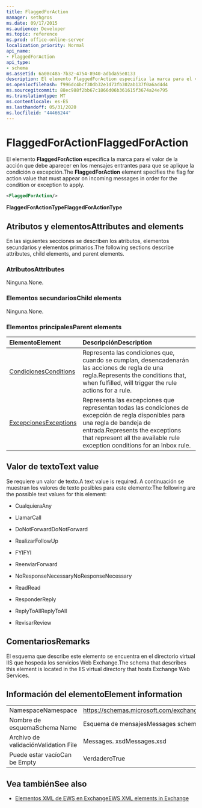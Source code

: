 ```yaml
---
title: FlaggedForAction
manager: sethgros
ms.date: 09/17/2015
ms.audience: Developer
ms.topic: reference
ms.prod: office-online-server
localization_priority: Normal
api_name:
- FlaggedForAction
api_type:
- schema
ms.assetid: 6a08c48a-7b32-4754-8940-adbda55e8133
description: El elemento FlaggedForAction especifica la marca para el valor de la acción que debe aparecer en los mensajes entrantes para que se aplique la condición o excepción.
ms.openlocfilehash: f996dc4bcf30db32e1d73fb302ab137f0a6ad4d4
ms.sourcegitcommit: 88ec988f2bb67c1866d06b361615f3674a24e795
ms.translationtype: MT
ms.contentlocale: es-ES
ms.lasthandoff: 05/31/2020
ms.locfileid: "44466244"
---
```

# <a name="flaggedforaction"></a><span data-ttu-id="ce44e-103">FlaggedForAction</span><span class="sxs-lookup"><span data-stu-id="ce44e-103">FlaggedForAction</span></span>

<span data-ttu-id="ce44e-104">El elemento **FlaggedForAction** especifica la marca para el valor de la acción que debe aparecer en los mensajes entrantes para que se aplique la condición o excepción.</span><span class="sxs-lookup"><span data-stu-id="ce44e-104">The **FlaggedForAction** element specifies the flag for action value that must appear on incoming messages in order for the condition or exception to apply.</span></span> 
  
```XML
<FlaggedForAction/>
```

 <span data-ttu-id="ce44e-105">**FlaggedForActionType**</span><span class="sxs-lookup"><span data-stu-id="ce44e-105">**FlaggedForActionType**</span></span>
## <a name="attributes-and-elements"></a><span data-ttu-id="ce44e-106">Atributos y elementos</span><span class="sxs-lookup"><span data-stu-id="ce44e-106">Attributes and elements</span></span>

<span data-ttu-id="ce44e-107">En las siguientes secciones se describen los atributos, elementos secundarios y elementos primarios.</span><span class="sxs-lookup"><span data-stu-id="ce44e-107">The following sections describe attributes, child elements, and parent elements.</span></span>
  
### <a name="attributes"></a><span data-ttu-id="ce44e-108">Atributos</span><span class="sxs-lookup"><span data-stu-id="ce44e-108">Attributes</span></span>

<span data-ttu-id="ce44e-109">Ninguna.</span><span class="sxs-lookup"><span data-stu-id="ce44e-109">None.</span></span>
  
### <a name="child-elements"></a><span data-ttu-id="ce44e-110">Elementos secundarios</span><span class="sxs-lookup"><span data-stu-id="ce44e-110">Child elements</span></span>

<span data-ttu-id="ce44e-111">Ninguna.</span><span class="sxs-lookup"><span data-stu-id="ce44e-111">None.</span></span>
  
### <a name="parent-elements"></a><span data-ttu-id="ce44e-112">Elementos principales</span><span class="sxs-lookup"><span data-stu-id="ce44e-112">Parent elements</span></span>

|<span data-ttu-id="ce44e-113">**Elemento**</span><span class="sxs-lookup"><span data-stu-id="ce44e-113">**Element**</span></span>|<span data-ttu-id="ce44e-114">**Descripción**</span><span class="sxs-lookup"><span data-stu-id="ce44e-114">**Description**</span></span>|
|:-----|:-----|
|[<span data-ttu-id="ce44e-115">Condiciones</span><span class="sxs-lookup"><span data-stu-id="ce44e-115">Conditions</span></span>](conditions.md) <br/> |<span data-ttu-id="ce44e-116">Representa las condiciones que, cuando se cumplan, desencadenarán las acciones de regla de una regla.</span><span class="sxs-lookup"><span data-stu-id="ce44e-116">Represents the conditions that, when fulfilled, will trigger the rule actions for a rule.</span></span>  <br/> |
|[<span data-ttu-id="ce44e-117">Excepciones</span><span class="sxs-lookup"><span data-stu-id="ce44e-117">Exceptions</span></span>](exceptions.md) <br/> |<span data-ttu-id="ce44e-118">Representa las excepciones que representan todas las condiciones de excepción de regla disponibles para una regla de bandeja de entrada.</span><span class="sxs-lookup"><span data-stu-id="ce44e-118">Represents the exceptions that represent all the available rule exception conditions for an Inbox rule.</span></span>  <br/> |
   
## <a name="text-value"></a><span data-ttu-id="ce44e-119">Valor de texto</span><span class="sxs-lookup"><span data-stu-id="ce44e-119">Text value</span></span>

<span data-ttu-id="ce44e-120">Se requiere un valor de texto.</span><span class="sxs-lookup"><span data-stu-id="ce44e-120">A text value is required.</span></span> <span data-ttu-id="ce44e-121">A continuación se muestran los valores de texto posibles para este elemento:</span><span class="sxs-lookup"><span data-stu-id="ce44e-121">The following are the possible text values for this element:</span></span>
  
- <span data-ttu-id="ce44e-122">Cualquiera</span><span class="sxs-lookup"><span data-stu-id="ce44e-122">Any</span></span>
    
- <span data-ttu-id="ce44e-123">Llamar</span><span class="sxs-lookup"><span data-stu-id="ce44e-123">Call</span></span>
    
- <span data-ttu-id="ce44e-124">DoNotForward</span><span class="sxs-lookup"><span data-stu-id="ce44e-124">DoNotForward</span></span>
    
- <span data-ttu-id="ce44e-125">Realizar</span><span class="sxs-lookup"><span data-stu-id="ce44e-125">FollowUp</span></span>
    
- <span data-ttu-id="ce44e-126">FYI</span><span class="sxs-lookup"><span data-stu-id="ce44e-126">FYI</span></span>
    
- <span data-ttu-id="ce44e-127">Reenviar</span><span class="sxs-lookup"><span data-stu-id="ce44e-127">Forward</span></span>
    
- <span data-ttu-id="ce44e-128">NoResponseNecessary</span><span class="sxs-lookup"><span data-stu-id="ce44e-128">NoResponseNecessary</span></span>
    
- <span data-ttu-id="ce44e-129">Read</span><span class="sxs-lookup"><span data-stu-id="ce44e-129">Read</span></span>
    
- <span data-ttu-id="ce44e-130">Responder</span><span class="sxs-lookup"><span data-stu-id="ce44e-130">Reply</span></span>
    
- <span data-ttu-id="ce44e-131">ReplyToAll</span><span class="sxs-lookup"><span data-stu-id="ce44e-131">ReplyToAll</span></span>
    
- <span data-ttu-id="ce44e-132">Revisar</span><span class="sxs-lookup"><span data-stu-id="ce44e-132">Review</span></span>
    
## <a name="remarks"></a><span data-ttu-id="ce44e-133">Comentarios</span><span class="sxs-lookup"><span data-stu-id="ce44e-133">Remarks</span></span>

<span data-ttu-id="ce44e-134">El esquema que describe este elemento se encuentra en el directorio virtual IIS que hospeda los servicios Web Exchange.</span><span class="sxs-lookup"><span data-stu-id="ce44e-134">The schema that describes this element is located in the IIS virtual directory that hosts Exchange Web Services.</span></span>
  
## <a name="element-information"></a><span data-ttu-id="ce44e-135">Información del elemento</span><span class="sxs-lookup"><span data-stu-id="ce44e-135">Element information</span></span>

|||
|:-----|:-----|
|<span data-ttu-id="ce44e-136">Namespace</span><span class="sxs-lookup"><span data-stu-id="ce44e-136">Namespace</span></span>  <br/> |https://schemas.microsoft.com/exchange/services/2006/messages  <br/> |
|<span data-ttu-id="ce44e-137">Nombre de esquema</span><span class="sxs-lookup"><span data-stu-id="ce44e-137">Schema Name</span></span>  <br/> |<span data-ttu-id="ce44e-138">Esquema de mensajes</span><span class="sxs-lookup"><span data-stu-id="ce44e-138">Messages schema</span></span>  <br/> |
|<span data-ttu-id="ce44e-139">Archivo de validación</span><span class="sxs-lookup"><span data-stu-id="ce44e-139">Validation File</span></span>  <br/> |<span data-ttu-id="ce44e-140">Messages. xsd</span><span class="sxs-lookup"><span data-stu-id="ce44e-140">Messages.xsd</span></span>  <br/> |
|<span data-ttu-id="ce44e-141">Puede estar vacío</span><span class="sxs-lookup"><span data-stu-id="ce44e-141">Can be Empty</span></span>  <br/> |<span data-ttu-id="ce44e-142">Verdadero</span><span class="sxs-lookup"><span data-stu-id="ce44e-142">True</span></span>  <br/> |
   
## <a name="see-also"></a><span data-ttu-id="ce44e-143">Vea también</span><span class="sxs-lookup"><span data-stu-id="ce44e-143">See also</span></span>



- [<span data-ttu-id="ce44e-144">Elementos XML de EWS en Exchange</span><span class="sxs-lookup"><span data-stu-id="ce44e-144">EWS XML elements in Exchange</span></span>](ews-xml-elements-in-exchange.md)

